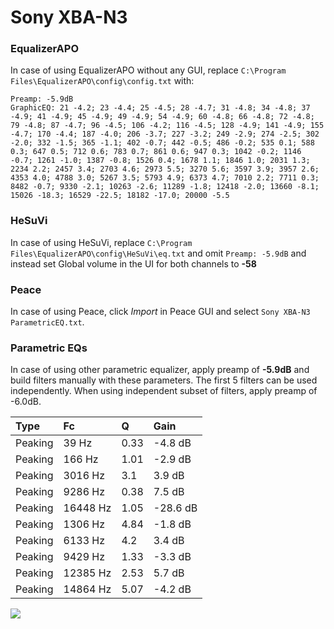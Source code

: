 # Sony XBA-N3

### EqualizerAPO
In case of using EqualizerAPO without any GUI, replace `C:\Program Files\EqualizerAPO\config\config.txt`
with:
```
Preamp: -5.9dB
GraphicEQ: 21 -4.2; 23 -4.4; 25 -4.5; 28 -4.7; 31 -4.8; 34 -4.8; 37 -4.9; 41 -4.9; 45 -4.9; 49 -4.9; 54 -4.9; 60 -4.8; 66 -4.8; 72 -4.8; 79 -4.8; 87 -4.7; 96 -4.5; 106 -4.2; 116 -4.5; 128 -4.9; 141 -4.9; 155 -4.7; 170 -4.4; 187 -4.0; 206 -3.7; 227 -3.2; 249 -2.9; 274 -2.5; 302 -2.0; 332 -1.5; 365 -1.1; 402 -0.7; 442 -0.5; 486 -0.2; 535 0.1; 588 0.3; 647 0.5; 712 0.6; 783 0.7; 861 0.6; 947 0.3; 1042 -0.2; 1146 -0.7; 1261 -1.0; 1387 -0.8; 1526 0.4; 1678 1.1; 1846 1.0; 2031 1.3; 2234 2.2; 2457 3.4; 2703 4.6; 2973 5.5; 3270 5.6; 3597 3.9; 3957 2.6; 4353 4.0; 4788 3.0; 5267 3.5; 5793 4.9; 6373 4.7; 7010 2.2; 7711 0.3; 8482 -0.7; 9330 -2.1; 10263 -2.6; 11289 -1.8; 12418 -2.0; 13660 -8.1; 15026 -18.3; 16529 -22.5; 18182 -17.0; 20000 -5.5
```

### HeSuVi
In case of using HeSuVi, replace `C:\Program Files\EqualizerAPO\config\HeSuVi\eq.txt` and omit `Preamp:
-5.9dB` and instead set Global volume in the UI for both channels to **-58**

### Peace
In case of using Peace, click *Import* in Peace GUI and select `Sony XBA-N3 ParametricEQ.txt`.

### Parametric EQs
In case of using other parametric equalizer, apply preamp of **-5.9dB** and build filters manually
with these parameters. The first 5 filters can be used independently.
When using independent subset of filters, apply preamp of -6.0dB.

| Type    | Fc       |    Q | Gain     |
|:--------|:---------|:-----|:---------|
| Peaking | 39 Hz    | 0.33 | -4.8 dB  |
| Peaking | 166 Hz   | 1.01 | -2.9 dB  |
| Peaking | 3016 Hz  | 3.1  | 3.9 dB   |
| Peaking | 9286 Hz  | 0.38 | 7.5 dB   |
| Peaking | 16448 Hz | 1.05 | -28.6 dB |
| Peaking | 1306 Hz  | 4.84 | -1.8 dB  |
| Peaking | 6133 Hz  | 4.2  | 3.4 dB   |
| Peaking | 9429 Hz  | 1.33 | -3.3 dB  |
| Peaking | 12385 Hz | 2.53 | 5.7 dB   |
| Peaking | 14864 Hz | 5.07 | -4.2 dB  |

![](https://raw.githubusercontent.com/jaakkopasanen/AutoEq/master/results/oratory1990/harman_in-ear_2017-1/Sony%20XBA-N3/Sony%20XBA-N3.png)